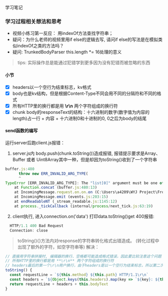 学习笔记

### 学习过程相关想法和思考
- 视频小练习第一反应： 用indexOf方法查找字符串；
- 疑问：为什么老师的视频里用if else的逻辑去写, 请问if else的写法是在模拟类似indexOf之类的方法吗？
- 疑问: TrunkedBodyParser this.length *= 16处理的意义

> tips: 实际操作总是能通过犯错学到更多因为没有犯错而被忽略的东西

#### 小节
- [x] headers以一个空行为结束标志，kv格式
- [x] body也是kv结构，但是根据Content-Type不同会用不同的分隔符和不同的格式
- [x] 所有HTTP里的换行都是用 **\r\n** 两个字符组成的换行符
- [x] chunk body的responseText的结构：十六进制的数字(数字值为内容的length)占一行 + 内容 + 十六进制0和十进制的0, 0之后为body的结尾

#### send函数的编写
运行server后跑client.js报错：
1. server.js内 body.push(chunk.toString())造成报错, 报错提示要求是Array、Buffer 或者 Uint8Array其中一种，但是却因为toString()收到了一个字符串
```js
buffer.js:480
      throw new ERR_INVALID_ARG_TYPE(
      ^
TypeError [ERR_INVALID_ARG_TYPE]: The "list[0]" argument must be one of type Array, Buffer, or Uint8Array. Received type string
    at Function.concat (buffer.js:480:13)
    at IncomingMessage.request.on.on.on (C:\Users\a4209\WYJ Project\Frontend-03-Template\week02\server.js:11:19)
    at IncomingMessage.emit (events.js:203:15)
    at endReadableNT (_stream_readable.js:1145:12)
    at process._tickCallback (internal/process/next_tick.js:63:19)
```
2. client执行, 进入connection.on('data') 打印data.toString()get 400报错:
```js
  HTTP/1.1 400 Bad Request
  Connection: close
```
> toString(){}方法内对response的字符串转化格式出错造成。 (转化过程中出现了额外的字符，如空字符串等)
解决：
```js
// 直接用字符串拼接时, 编辑器的换行、空格都可能造成格式错误，因此要比较注意这个问题
// 所有HTTP里的换行都是用 **\r\n** 两个字符组成的换行符
// headers最后的第一个\r\n用户换行，由于headers是以一个空行为结束标志，所以第二次\r\n
toString() {
  const requestLine = `${this.method} ${this.path} HTTP/1.1\r\n`
  const headers = `${Object.keys(this.headers).map(key => `${key}: ${this.headers[key]}`).join('\r\n')}\r\n\r\n`
  return requestLine + headers + this.bodyText
}
```